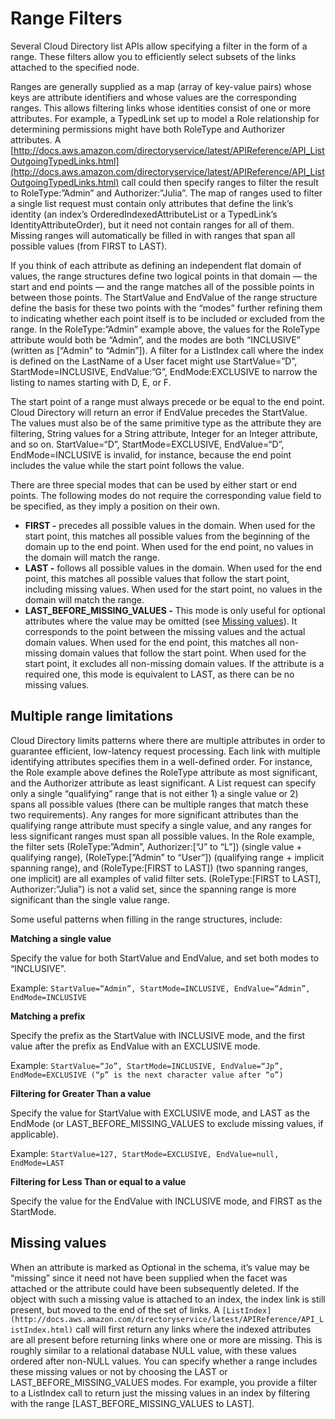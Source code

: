 # Range Filters<a name="directory_objects_range_filters"></a>

Several Cloud Directory list APIs allow specifying a filter in the form of a range\. These filters allow you to efficiently select subsets of the links attached to the specified node\.

Ranges are generally supplied as a map \(array of key\-value pairs\) whose keys are attribute identifiers and whose values are the corresponding ranges\. This allows filtering links whose identities consist of one or more attributes\. For example, a TypedLink set up to model a Role relationship for determining permissions might have both RoleType and Authorizer attributes\. A [http://docs.aws.amazon.com/directoryservice/latest/APIReference/API_ListOutgoingTypedLinks.html](http://docs.aws.amazon.com/directoryservice/latest/APIReference/API_ListOutgoingTypedLinks.html) call could then specify ranges to filter the result to RoleType:”Admin” and Authorizer:”Julia”\. The map of ranges used to filter a single list request must contain only attributes that define the link’s identity \(an index’s OrderedIndexedAttributeList or a TypedLink’s IdentityAttributeOrder\), but it need not contain ranges for all of them\. Missing ranges will automatically be filled in with ranges that span all possible values \(from FIRST to LAST\)\.

If you think of each attribute as defining an independent flat domain of values, the range structures define two logical points in that domain — the start and end points — and the range matches all of the possible points in between those points\. The StartValue and EndValue of the range structure define the basis for these two points with the “modes” further refining them to indicating whether each point itself is to be included or excluded from the range\. In the RoleType:”Admin” example above, the values for the RoleType attribute would both be “Admin”, and the modes are both “INCLUSIVE” \(written as \[“Admin” to “Admin”\]\)\. A filter for a ListIndex call where the index is defined on the LastName of a User facet might use StartValue=”D”, StartMode=INCLUSIVE, EndValue:”G”, EndMode:EXCLUSIVE to narrow the listing to names starting with D, E, or F\.

The start point of a range must always precede or be equal to the end point\. Cloud Directory will return an error if EndValue precedes the StartValue\. The values must also be of the same primitive type as the attribute they are filtering, String values for a String attribute, Integer for an Integer attribute, and so on\. StartValue=“D”, StartMode=EXCLUSIVE, EndValue=“D”, EndMode=INCLUSIVE is invalid, for instance, because the end point includes the value while the start point follows the value\.

There are three special modes that can be used by either start or end points\. The following modes do not require the corresponding value field to be specified, as they imply a position on their own\.
+ **FIRST \-** precedes all possible values in the domain\. When used for the start point, this matches all possible values from the beginning of the domain up to the end point\. When used for the end point, no values in the domain will match the range\.
+ **LAST \-** follows all possible values in the domain\. When used for the end point, this matches all possible values that follow the start point, including missing values\. When used for the start point, no values in the domain will match the range\.
+ **LAST\_BEFORE\_MISSING\_VALUES \-** This mode is only useful for optional attributes where the value may be omitted \(see [Missing values](#directory_objects_range_filters_missingvalues)\)\. It corresponds to the point between the missing values and the actual domain values\. When used for the end point, this matches all non\-missing domain values that follow the start point\. When used for the start point, it excludes all non\-missing domain values\. If the attribute is a required one, this mode is equivalent to LAST, as there can be no missing values\.

## Multiple range limitations<a name="directory_objects_range_filters_multiplerangelimits"></a>

Cloud Directory limits patterns where there are multiple attributes in order to guarantee efficient, low\-latency request processing\. Each link with multiple identifying attributes specifies them in a well\-defined order\. For instance, the Role example above defines the RoleType attribute as most significant, and the Authorizer attribute as least significant\. A List request can specify only a single “qualifying” range that is not either 1\) a single value or 2\) spans all possible values \(there can be multiple ranges that match these two requirements\)\. Any ranges for more significant attributes than the qualifying range attribute must specify a single value, and any ranges for less significant ranges must span all possible values\. In the Role example, the filter sets \(RoleType:”Admin”, Authorizer:\[“J” to “L”\]\) \(single value \+ qualifying range\), \(RoleType:\[”Admin” to “User”\]\) \(qualifying range \+ implicit spanning range\), and \(RoleType:\[FIRST to LAST\]\) \(two spanning ranges, one implicit\) are all examples of valid filter sets\. \(RoleType:\[FIRST to LAST\], Authorizer:”Julia”\) is not a valid set, since the spanning range is more significant than the single value range\.

Some useful patterns when filling in the range structures, include:

**Matching a single value**

Specify the value for both StartValue and EndValue, and set both modes to “INCLUSIVE”\.

Example: `StartValue=“Admin”, StartMode=INCLUSIVE, EndValue=“Admin”, EndMode=INCLUSIVE`

**Matching a prefix**

Specify the prefix as the StartValue with INCLUSIVE mode, and the first value after the prefix as EndValue with an EXCLUSIVE mode\.

Example: `StartValue=“Jo”, StartMode=INCLUSIVE, EndValue=“Jp”, EndMode=EXCLUSIVE (“p” is the next character value after “o”)`

**Filtering for Greater Than a value**

Specify the value for StartValue with EXCLUSIVE mode, and LAST as the EndMode \(or LAST\_BEFORE\_MISSING\_VALUES to exclude missing values, if applicable\)\.

Example: `StartValue=127, StartMode=EXCLUSIVE, EndValue=null, EndMode=LAST`

**Filtering for Less Than or equal to a value**

Specify the value for the EndValue with INCLUSIVE mode, and FIRST as the StartMode\. 

## Missing values<a name="directory_objects_range_filters_missingvalues"></a>

When an attribute is marked as Optional in the schema, it’s value may be “missing” since it need not have been supplied when the facet was attached or the attribute could have been subsequently deleted\. If the object with such a missing value is attached to an index, the index link is still present, but moved to the end of the set of links\. A `[ListIndex](http://docs.aws.amazon.com/directoryservice/latest/APIReference/API_ListIndex.html)` call will first return any links where the indexed attributes are all present before returning links where one or more are missing\. This is roughly similar to a relational database NULL value, with these values ordered after non\-NULL values\. You can specify whether a range includes these missing values or not by choosing the LAST or LAST\_BEFORE\_MISSING\_VALUES modes\. For example, you provide a filter to a ListIndex call to return just the missing values in an index by filtering with the range \[LAST\_BEFORE\_MISSING\_VALUES to LAST\]\.